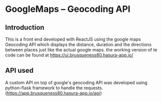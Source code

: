 ﻿# GoogleMaps – Geocoding API
## Introduction 
  This is a front end developed with ReactJS using the google maps Geocoding API which displays the distance,
  duration and the directions between places just like the actual google maps.
  the working version of te code can be found at https://ui.brusqueness80.hasura-app.io/
  
## API used 
  A custom API on top of google's geocoding API was developed using python-flask framework to 
  handle the requests.(https://app.brusqueness80.hasura-app.io/api)
  
